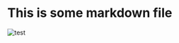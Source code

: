 # This is some markdown file

![test](https://user-images.githubusercontent.com/14911070/155626389-9fa554fd-105f-452a-a834-3ae64697db5f.svg)
